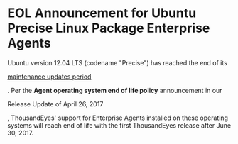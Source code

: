 # EOL Announcement for Ubuntu Precise Linux Package Enterprise Agents

Ubuntu version 12.04 LTS (codename "Precise") has reached the end of its

[maintenance updates period](https://www.ubuntu.com/info/release-end-of-life)

. Per the **Agent operating system end of life policy** announcement in our

Release Update of April 26, 2017

, ThousandEyes' support for Enterprise Agents installed on these operating systems will reach end of life with the first ThousandEyes release after June 30, 2017.
